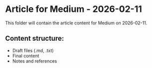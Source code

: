# Article for Medium - 2026-02-11

This folder will contain the article content for Medium on 2026-02-11.

## Content structure:
- Draft files (.md, .txt)
- Final content
- Notes and references
